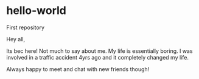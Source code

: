 # hello-world
First repository

Hey all,

Its bec here! Not much to say about me.
My life is essentially boring.
I was involved in a traffic accident 4yrs ago and
it completely changed my life.

Always happy to meet and chat with new friends though!
